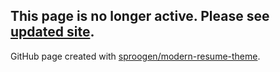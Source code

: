 
## This page is no longer active. Please see [updated site](https://honokasuzuki.github.io/academic). 

GitHub page created with [sproogen/modern-resume-theme](https://github.com/sproogen/modern-resume-theme). 
